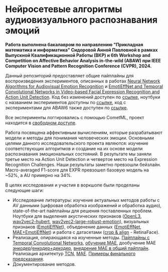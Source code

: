 # Нейросетевые алгоритмы аудиовизуального распознавания эмоций
**Работа выполнена бакалавром по направлению "Прикладная математика и информатика" Сидоровой Анной Павловной в рамках Выпускной Квалификационной Работы (ВКР) и 6th Workshop and Competition on Affective Behavior Analysis in-the-wild (ABAW) при IEEE Computer Vision and Pattern Recognition Conference (CVPR), 2024.**

Данный репозиторий предоставляет общие пайплайны для воспроизведения экспериментов, описанных в работах [Neural Network Algorithms for Audiovisual Emotion Recognition](https://disk.yandex.ru/i/hbC4upbdPw5DXg) и [EmotiEffNet and Temporal Convolutional Networks in Video-based Facial Expression Recognition and Action Unit Detection](https://disk.yandex.ru/i/q3EQEeLX7Htp9Q). Код без изменений доступен по [ссылке](https://disk.yandex.ru/d/1pS_leUrBP6m_A), ноутбуки с названием экспериментов доступны по [ссылке](https://disk.yandex.ru/d/Qv6MMa2Sm2EjsA), код с экспериментами для ABAW6 также доступен по [ссылке](https://github.com/av-savchenko/face-emotion-recognition/blob/main/src/ABAW/ABAW6/abaw6_affwild2.ipynb).

Все эксперименты логгировались с помощью CometML, проект находится в [свободном доступе](https://www.comet.com/annanet/abaw6/view/new/panels).

Работа посвящена аффективным вычислениям, которые разрабатывают модели и методы для понимания человеческих эмоции. Основными целями данного исследовательского проекта являются: изучение соответствующих алгоритмов и создание на их основе модели распознавания эмоциональных состояний. В результате мы заняли третье место на Action Unit Detection и четвертое место на Expression Recognition Challenges. Наши результаты заметно превзошли бейзлайн. Macro-averaged F1-score для EXPR превзошел базовую модель на ~52%, а AU примерно на 34%.

В целях исследования и участия в воркшопе были проделаны следующие шаги:
- Исследование литературы: изучение актуальных методов работы с AV данными (цифровая обработка изображений и обработка аудио), state-of-the-art пайплайны для решения поставленных проблем. Ноутбуки для выделения акустических признаков ([OpenL3](https://github.com/Laitielly/nn_emorec/blob/main/feature%20extraction/openl3.ipynb), [wav2vec2-hubert](https://github.com/Laitielly/nn_emorec/blob/main/feature%20extraction/wav2vec-3.ipynb), [wav2vec2-large-robust-emotion](https://github.com/Laitielly/nn_emorec/blob/main/feature%20extraction/wav2vec2-large.ipynb)), визуальных признаков ([EmotiEffNet](https://github.com/Laitielly/nn_emorec/blob/main/feature%20extraction/get_EmotiEffNet_features.ipynb)), объеденение данных ([EmotiEffNet](https://github.com/Laitielly/nn_emorec/blob/main/feature%20extraction/complete_video%2Baudio_fea.ipynb), [MAE+EmotiEffNet](https://github.com/Laitielly/nn_emorec/blob/main/feature%20extraction/complete_video%2Baudio_fea-mae.ipynb)) и работа с датасетами ([crop & align](https://github.com/Laitielly/nn_emorec/blob/main/MAE-encoder/notebooks/Crop_and_align_images_pipeline.ipynb) - RetinaFace).
- Реализация, опирающаяся на изученные методы. [Пайплайны c Temporal Convolutional Networks](https://github.com/Laitielly/nn_emorec/tree/main/TCN%20pipelines), [обучение MAE](https://github.com/Laitielly/nn_emorec/blob/main/MAE-encoder/notebooks/MAE-train.ipynb), дообучение MAE [энкодер](https://github.com/Laitielly/nn_emorec/blob/main/MAE-encoder/notebooks/MAE_finetune_training_encoder.ipynb)/[енкодер+декодер](https://github.com/Laitielly/nn_emorec/blob/main/MAE-encoder/notebooks/MAE_finetune_training-enc_dec.ipynb), [внедрение MAE в общий пайплайн](https://github.com/Laitielly/nn_emorec/tree/main/MAE-encoder/tcn%2Bmae). Реализация архитектур [TCN](https://github.com/Laitielly/nn_emorec/tree/main/TCN%20pipelines/tcn), [MAE](https://github.com/Laitielly/nn_emorec/tree/main/MAE-encoder/mae). [Примеры финального предсказания](https://github.com/Laitielly/nn_emorec/tree/main/TCN%20pipelines/prediction%20files).
- Документирование методов.
